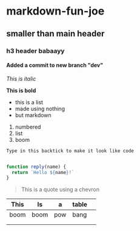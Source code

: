 # markdown-fun-joe

## smaller than main header

### h3 header babaayy

#### Added a commit to new branch "dev"

_This is italic_

__This is bold__

- this is a list
- made using nothing
- but markdown

1) numbered
1) list
1) boom

`Type in this backtick to make it look like code`

```js

function reply(name) {
  return `Hello ${name}!`
}

```

> This is a quote using a chevron

| This  |Is| a|table  |   |
|---|---|---|---|---|
| boom  |  boom |  pow | bang  |   |
|   |   |   |   |   |
|   |   |   |   |   |